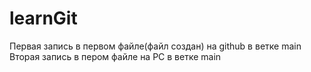 # learnGit
Первая запись в первом файле(файл создан) на github в ветке main
Вторая запись в пером файле на РС в ветке main